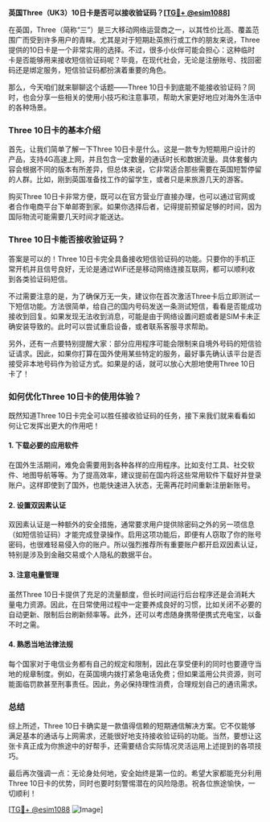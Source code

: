 **英国Three（UK3）10日卡是否可以接收验证码？[[TG💪+ @esim1088](https://t.me/s/esim1088)]**

在英国，Three（简称“三”）是三大移动网络运营商之一，以其性价比高、覆盖范围广而受到许多用户的青睐。尤其是对于短期赴英旅行或工作的朋友来说，Three提供的10日卡是一个非常实用的选择。不过，很多小伙伴可能会担心：这种临时卡是否能够用来接收短信验证码呢？毕竟，在现代社会，无论是注册账号、找回密码还是绑定服务，短信验证码都扮演着重要的角色。

那么，今天咱们就来聊聊这个话题——Three 10日卡到底能不能接收验证码？同时，也会分享一些相关的使用小技巧和注意事项，帮助大家更好地应对海外生活中的各种场景。

### Three 10日卡的基本介绍

首先，让我们简单了解一下Three 10日卡是什么。这是一款专为短期用户设计的产品，支持4G高速上网，并且包含一定数量的通话时长和数据流量。具体套餐内容会根据不同的版本有所差异，但总体来说，它非常适合那些需要在英国短暂停留的人群。比如，刚到英国准备找工作的留学生，或者只是来旅游几天的游客。

购买Three 10日卡非常方便，既可以在官方营业厅直接办理，也可以通过官网或者合作电商平台下单邮寄到家。如果你选择后者，记得提前预留足够的时间，因为国际物流可能需要几天时间才能送达。

### Three 10日卡能否接收验证码？

答案是可以的！Three 10日卡完全具备接收短信验证码的功能。只要你的手机正常开机并且信号良好，无论是通过WiFi还是移动网络连接互联网，都可以顺利收到各类验证码短信。

不过需要注意的是，为了确保万无一失，建议你在首次激活Three卡后立即测试一下短信功能。方法很简单，给自己的国内号码发送一条测试短信，看看是否能成功接收到回复。如果发现无法收到消息，可能是由于网络设置问题或者是SIM卡未正确安装导致的。此时可以尝试重启设备，或者联系客服寻求帮助。

另外，还有一点要特别提醒大家：部分应用程序可能会限制来自境外号码的短信验证请求。因此，如果你打算在国外使用某些特定的服务，最好事先确认该平台是否接受非本地号码作为验证方式。如果是的话，就可以放心大胆地使用Three 10日卡了！

### 如何优化Three 10日卡的使用体验？

既然知道Three 10日卡完全可以胜任接收验证码的任务，接下来我们就来看看如何让它发挥出更大的作用吧！

#### 1. 下载必要的应用软件
在国外生活期间，难免会需要用到各种各样的应用程序。比如支付工具、社交软件、地图导航等等。为了提高效率，建议提前在国内将这些常用软件下载好并登录账户。这样即使到了国外，也能快速进入状态，无需再花时间重新注册新账号。

#### 2. 设置双因素认证
双因素认证是一种额外的安全措施，通常要求用户提供除密码之外的另一项信息（如短信验证码）才能完成登录操作。启用这项功能后，即便有人窃取了你的账号密码，也很难轻易侵入你的账户。所以强烈推荐所有重要账户都开启双因素认证，特别是涉及到金融交易或个人隐私的数据平台。

#### 3. 注意电量管理
虽然Three 10日卡提供了充足的流量额度，但长时间运行后台程序还是会消耗大量电力资源。因此，在日常使用过程中一定要养成良好的习惯，比如关闭不必要的自动更新、限制后台刷新频率等。此外，还可以考虑随身携带便携式充电宝，以备不时之需。

#### 4. 熟悉当地法律法规
每个国家对于电信业务都有自己的规定和限制，因此在享受便利的同时也要遵守当地的规章制度。例如，在英国境内拨打紧急电话免费；但如果滥用公共资源，则可能面临罚款甚至刑事责任。因此，务必保持理性消费，合理规划自己的通讯需求。

### 总结

综上所述，Three 10日卡确实是一款值得信赖的短期通信解决方案。它不仅能够满足基本的通话与上网需求，还能很好地支持接收验证码的功能。当然，要想让这张卡真正成为你旅途中的好帮手，还需要结合实际情况灵活运用上述提到的各项技巧。

最后再次强调一点：无论身处何地，安全始终是第一位的。希望大家都能充分利用Three 10日卡的优势，同时也要时刻警惕潜在的风险隐患。祝各位旅途愉快，一切顺利！

[[TG💪+ @esim1088](https://t.me/s/esim1088) ![Image](https://i.postimg.cc/4NQfJmqS/Snipaste-2025-05-13-00-14-12.png)]